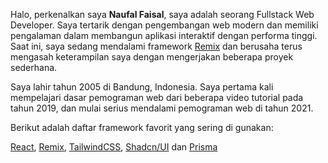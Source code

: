 Halo, perkenalkan saya **Naufal Faisal**, saya adalah seorang Fullstack Web Developer. Saya tertarik dengan pengembangan web modern dan memiliki pengalaman dalam membangun aplikasi interaktif dengan performa tinggi. Saat ini, saya sedang mendalami framework [Remix](https://remix.run/) dan berusaha terus mengasah keterampilan saya dengan mengerjakan beberapa proyek sederhana.

Saya lahir tahun 2005 di Bandung, Indonesia. Saya pertama kali mempelajari dasar pemograman web dari beberapa video tutorial pada tahun 2019, dan mulai serius mendalami pemograman web di tahun 2021.

Berikut adalah daftar framework favorit yang sering di gunakan:

[React](https://react.dev/), [Remix](https://remix.run/), [TailwindCSS](https://tailwindcss.com/), [Shadcn/UI](https://ui.shadcn.com/) dan [Prisma](https://www.prisma.io/)
